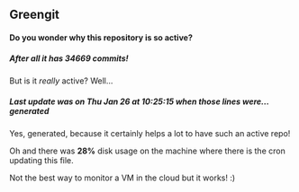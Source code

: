 ## Greengit

#### Do you wonder why this repository is so active?

##### After all it has 34669 commits!

But is it *really* active? Well...

##### Last update was on Thu Jan 26 at 10:25:15 when those lines were... generated

Yes, generated, because it certainly helps a lot to have such an active repo!

Oh and there was **28%** disk usage on the machine
where there is the cron updating this file.

Not the best way to monitor a VM in the cloud but it works! :)
